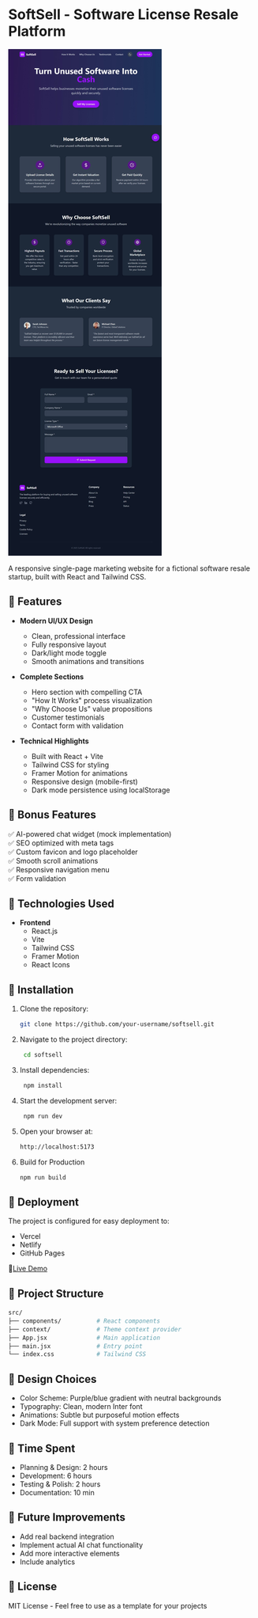 # SoftSell - Software License Resale Platform

![SoftSell Screenshot](./public/softsell.jpeg) <!-- Add screenshot later -->

A responsive single-page marketing website for a fictional software resale startup, built with React and Tailwind CSS.

## 📌 Features

- **Modern UI/UX Design**
  - Clean, professional interface
  - Fully responsive layout
  - Dark/light mode toggle
  - Smooth animations and transitions

- **Complete Sections**
  - Hero section with compelling CTA
  - "How It Works" process visualization
  - "Why Choose Us" value propositions
  - Customer testimonials
  - Contact form with validation

- **Technical Highlights**
  - Built with React + Vite
  - Tailwind CSS for styling
  - Framer Motion for animations
  - Responsive design (mobile-first)
  - Dark mode persistence using localStorage

## 📌 Bonus Features

✅ AI-powered chat widget (mock implementation)  
✅ SEO optimized with meta tags  
✅ Custom favicon and logo placeholder  
✅ Smooth scroll animations  
✅ Responsive navigation menu  
✅ Form validation  

## 📌 Technologies Used

- **Frontend**
  - React.js
  - Vite
  - Tailwind CSS
  - Framer Motion
  - React Icons

## 📌 Installation

1. Clone the repository:
   ```bash
   git clone https://github.com/your-username/softsell.git

2. Navigate to the project directory:
   ```bash
    cd softsell

3. Install dependencies:
   ```bash
    npm install

4. Start the development server:
   ```bash
    npm run dev

5. Open your browser at:
    ```bash
    http://localhost:5173

6. Build for Production
    ```bash
    npm run build

## 📌 Deployment
The project is configured for easy deployment to:
- Vercel
- Netlify
- GitHub Pages

🔗[Live Demo](https://softsell-web.netlify.app/)

## 📌 Project Structure
```bash
src/
├── components/          # React components
├── context/             # Theme context provider
├── App.jsx              # Main application
├── main.jsx             # Entry point
└── index.css            # Tailwind CSS
```

## 📌 Design Choices
- Color Scheme: Purple/blue gradient with neutral backgrounds
- Typography: Clean, modern Inter font
- Animations: Subtle but purposeful motion effects
- Dark Mode: Full support with system preference detection

## 📌 Time Spent
- Planning & Design: 2 hours
- Development: 6 hours
- Testing & Polish: 2 hours
- Documentation: 10 min

## 📌 Future Improvements
- Add real backend integration
- Implement actual AI chat functionality
- Add more interactive elements
- Include analytics

## 📌 License
MIT License - Feel free to use as a template for your projects



